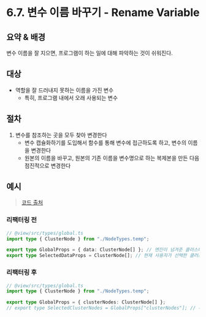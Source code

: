 # 6.7. 변수 이름 바꾸기 - Rename Variable

## 요약 & 배경

변수 이름을 잘 지으면, 프로그램이 하는 일에 대해 파악하는 것이 쉬워진다.

## 대상

- 역할을 잘 드러내지 못하는 이름을 가진 변수
    - 특히, 프로그램 내에서 오래 사용되는 변수

## 절차

1. 변수를 참조하는 곳을 모두 찾아 변경한다
    - 변수 캡슐화하기를 도입해서 함수를 통해 변수에 접근하도록 하고, 변수의 이름을 변경한다
    - 원본의 이름을 바꾸고, 원본의 기존 이름을 변수명으로 하는 복제본을 만든 다음 점진적으로 변경한다

## 예시

> [코드 출처](https://github.com/ooooorobo/githru-vscode-ext/blob/main/packages/view/src/types/global.ts)

### 리팩터링 전

```ts
// @view/src/types/global.ts
import type { ClusterNode } from "./NodeTypes.temp";

export type GlobalProps = { data: ClusterNode[] }; // 엔진이 넘겨준 클러스터 데이터
export type SelectedDataProps = ClusterNode[]; // 현재 사용자가 선택한 클러스터 리스트
```

### 리팩터링 후

```ts
// @view/src/types/global.ts
import type { ClusterNode } from "./NodeTypes.temp";

export type GlobalProps = { clusterNodes: ClusterNode[] };
// export type SelectedClusterNodes = GlobalProps["clusterNodes"]; // 혹은 그냥 GlobalProps["clusterNodes"] 쓰기
```
